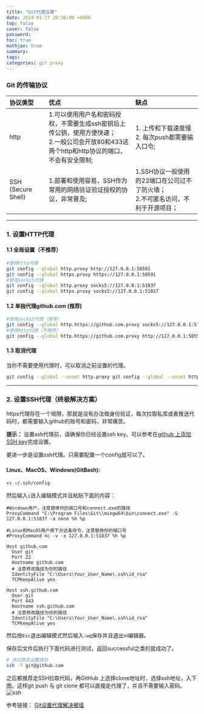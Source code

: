 ```yaml
---
title: "Git代理设置"
date: 2024-01-27 20:36:00 +0800
top: false
cover: false
password:
toc: true
mathjax: true
summary:
tags:
categories: git proxy
---
```


### Git 的传输协议
| 协议类型 | 优点 | 缺点 |
| :--------| :---- | :---- |
| http | 1.可以使用用户名和密码授权，不需要生成ssh密钥后上传公钥，使用方便快速；<br>2.一般公司会开放80和433这两个http和http协议的端口，不会有安全限制; |1. 上传和下载速度慢<br>2. 每次push都需要输入口令;
| SSH (Secure Shell) | 1.部署和使用容易，SSH作为常用的网络验证验证授权的协议，非常普及; | 1.SSH协议一般使用的22端口在公司过不了防火墙；<br>2.不可匿名访问，不利于开源项目；
---

### 1. 设置HTTP代理
#### 1.1 全局设置（不推荐）
```bash
#使用http代理  
git config --global http.proxy http://127.0.0.1:58591
git config --global https.proxy https://127.0.0.1:58591
#使用socks5代理
git config --global http.proxy socks5://127.0.0.1:51837
git config --global https.proxy socks5://127.0.0.1:51837
```

#### 1.2 单独代理github.com (推荐)
```bash
#使用socks5代理（推荐）
git config --global http.https://github.com.proxy socks5://127.0.0.1:51837
#使用http代理（不推荐）
git config --global http.https://github.com.proxy http://127.0.0.1:58591
```

#### 1.3 取消代理
当你不需要使用代理时，可以取消之前设置的代理。
```bash
git config --global --unset http.proxy git config --global --unset https.proxy
```
---

### 2. 设置SSH代理（终极解决方案）

https代理存在一个局限，那就是没有办法做身份验证，每次拉取私库或者推送代码时，都需要输入github的账号和密码，非常痛苦。

**提示：** 设置ssh代理前，请确保你已经设置ssh key。可以参考在[github 上添加 SSH key](https://tjfish.top/posts/%E5%9C%A8github%E4%B8%8A%E6%B7%BB%E5%8A%A0SSH-key/)完成设置。

更进一步是设置ssh代理。只需要配置一个config就可以了。

#### Linux、MacOS、Windows(GitBash):
```bash 
vi ~/.ssh/config
```
然后输入`i`进入编辑模式并且粘贴下面的内容：
```
#Windows用户，注意替换你的端口号和connect.exe的路径
ProxyCommand "C:\Program Files\Git\\mingw64\bin\connect.exe" -S 127.0.0.1:51837 -a none %h %p

#Linux和MacOS用户用下方这条命令，注意替换你的端口号
#ProxyCommand nc -v -x 127.0.0.1:51837 %h %p

Host github.com
  User git
  Port 22
  Hostname github.com
  # 注意修改路径为你的路径
  IdentityFile "C:\Users\Your_User_Name\.ssh\id_rsa"
  TCPKeepAlive yes

Host ssh.github.com
  User git
  Port 443
  Hostname ssh.github.com
  # 注意修改路径为你的路径
  IdentityFile "C:\Users\Your_User_Name\.ssh\id_rsa"
  TCPKeepAlive yes
```
然后按`Esc`退出编辑模式然后输入`:wq`保存并且退出vi编辑器。

保存后文件后执行下面代码进行测试，返回successful之类的就成功了。
```bash
# 测试是否设置成功
ssh -T git@github.com
```

之后都推荐走SSH拉取代码，再GitHub 上选择clone地址时，选择ssh地址，入下图。这样git push 与 git clone 都可以直接走代理了，并且不需要输入密码。
![ssh](https://tjfish.top/assets/img/2022-03-05-git%E8%AE%BE%E7%BD%AE%E4%BB%A3%E7%90%86%E8%A7%A3%E5%86%B3%E8%A2%AB%E5%A2%99.assets/image-20220310155659787.png)

参考链接：
[Git设置代理解决被墙](https://tjfish.top/posts/git%E8%AE%BE%E7%BD%AE%E4%BB%A3%E7%90%86%E8%A7%A3%E5%86%B3%E8%A2%AB%E5%A2%99/)